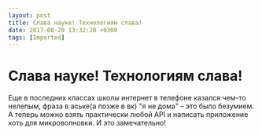 ```yaml
---
layout: post
title: Слава науке! Технологиям слава!
date: 2017-08-20 13:32:20 +0300
tags: [Imported]
---
```

# Слава науке! Технологиям слава!

Еще в последних классах школы интернет в телефоне казался чем-то нелепым, фраза в аське(а позже в вк) "я не дома" – это было безумием. А теперь можно взять практически любой API и написать приложение  хоть для микроволновки. И это замечательно!